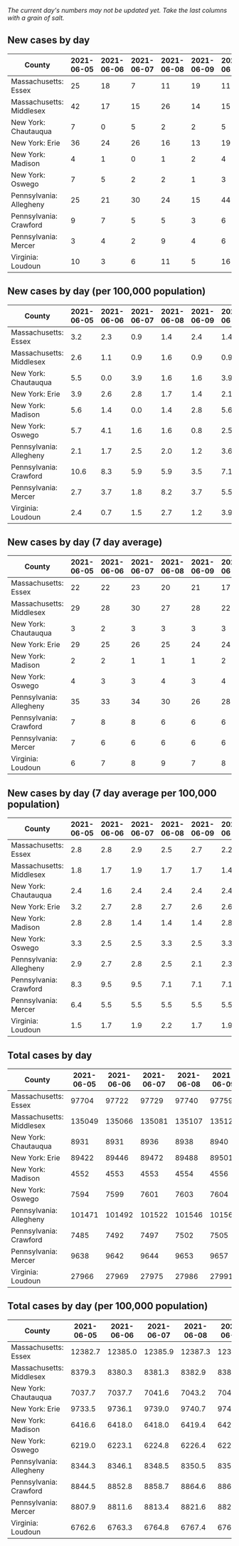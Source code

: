 _The current day's numbers may not be updated yet. Take the last columns with a grain of salt._
## New cases by day

| County | 2021-06-05 | 2021-06-06 | 2021-06-07 | 2021-06-08 | 2021-06-09 | 2021-06-10 | 2021-06-11 |
| --- | --- | --- | --- | --- | --- | --- | --- |
| Massachusetts: Essex | 25 | 18 | 7 | 11 | 19 | 11 |  |
| Massachusetts: Middlesex | 42 | 17 | 15 | 26 | 14 | 15 |  |
| New York: Chautauqua | 7 | 0 | 5 | 2 | 2 | 5 |  |
| New York: Erie | 36 | 24 | 26 | 16 | 13 | 19 |  |
| New York: Madison | 4 | 1 | 0 | 1 | 2 | 4 |  |
| New York: Oswego | 7 | 5 | 2 | 2 | 1 | 3 |  |
| Pennsylvania: Allegheny | 25 | 21 | 30 | 24 | 15 | 44 |  |
| Pennsylvania: Crawford | 9 | 7 | 5 | 5 | 3 | 6 |  |
| Pennsylvania: Mercer | 3 | 4 | 2 | 9 | 4 | 6 |  |
| Virginia: Loudoun | 10 | 3 | 6 | 11 | 5 | 16 |  |

## New cases by day (per 100,000 population)

| County | 2021-06-05 | 2021-06-06 | 2021-06-07 | 2021-06-08 | 2021-06-09 | 2021-06-10 | 2021-06-11 |
| --- | --- | --- | --- | --- | --- | --- | --- |
| Massachusetts: Essex | 3.2 | 2.3 | 0.9 | 1.4 | 2.4 | 1.4 |  |
| Massachusetts: Middlesex | 2.6 | 1.1 | 0.9 | 1.6 | 0.9 | 0.9 |  |
| New York: Chautauqua | 5.5 | 0.0 | 3.9 | 1.6 | 1.6 | 3.9 |  |
| New York: Erie | 3.9 | 2.6 | 2.8 | 1.7 | 1.4 | 2.1 |  |
| New York: Madison | 5.6 | 1.4 | 0.0 | 1.4 | 2.8 | 5.6 |  |
| New York: Oswego | 5.7 | 4.1 | 1.6 | 1.6 | 0.8 | 2.5 |  |
| Pennsylvania: Allegheny | 2.1 | 1.7 | 2.5 | 2.0 | 1.2 | 3.6 |  |
| Pennsylvania: Crawford | 10.6 | 8.3 | 5.9 | 5.9 | 3.5 | 7.1 |  |
| Pennsylvania: Mercer | 2.7 | 3.7 | 1.8 | 8.2 | 3.7 | 5.5 |  |
| Virginia: Loudoun | 2.4 | 0.7 | 1.5 | 2.7 | 1.2 | 3.9 |  |

## New cases by day (7 day average)

| County | 2021-06-05 | 2021-06-06 | 2021-06-07 | 2021-06-08 | 2021-06-09 | 2021-06-10 | 2021-06-11 |
| --- | --- | --- | --- | --- | --- | --- | --- |
| Massachusetts: Essex | 22 | 22 | 23 | 20 | 21 | 17 |  |
| Massachusetts: Middlesex | 29 | 28 | 30 | 27 | 28 | 22 |  |
| New York: Chautauqua | 3 | 2 | 3 | 3 | 3 | 3 |  |
| New York: Erie | 29 | 25 | 26 | 25 | 24 | 24 |  |
| New York: Madison | 2 | 2 | 1 | 1 | 1 | 2 |  |
| New York: Oswego | 4 | 3 | 3 | 4 | 3 | 4 |  |
| Pennsylvania: Allegheny | 35 | 33 | 34 | 30 | 26 | 28 |  |
| Pennsylvania: Crawford | 7 | 8 | 8 | 6 | 6 | 6 |  |
| Pennsylvania: Mercer | 7 | 6 | 6 | 6 | 6 | 6 |  |
| Virginia: Loudoun | 6 | 7 | 8 | 9 | 7 | 8 |  |

## New cases by day (7 day average per 100,000 population)

| County | 2021-06-05 | 2021-06-06 | 2021-06-07 | 2021-06-08 | 2021-06-09 | 2021-06-10 | 2021-06-11 |
| --- | --- | --- | --- | --- | --- | --- | --- |
| Massachusetts: Essex | 2.8 | 2.8 | 2.9 | 2.5 | 2.7 | 2.2 |  |
| Massachusetts: Middlesex | 1.8 | 1.7 | 1.9 | 1.7 | 1.7 | 1.4 |  |
| New York: Chautauqua | 2.4 | 1.6 | 2.4 | 2.4 | 2.4 | 2.4 |  |
| New York: Erie | 3.2 | 2.7 | 2.8 | 2.7 | 2.6 | 2.6 |  |
| New York: Madison | 2.8 | 2.8 | 1.4 | 1.4 | 1.4 | 2.8 |  |
| New York: Oswego | 3.3 | 2.5 | 2.5 | 3.3 | 2.5 | 3.3 |  |
| Pennsylvania: Allegheny | 2.9 | 2.7 | 2.8 | 2.5 | 2.1 | 2.3 |  |
| Pennsylvania: Crawford | 8.3 | 9.5 | 9.5 | 7.1 | 7.1 | 7.1 |  |
| Pennsylvania: Mercer | 6.4 | 5.5 | 5.5 | 5.5 | 5.5 | 5.5 |  |
| Virginia: Loudoun | 1.5 | 1.7 | 1.9 | 2.2 | 1.7 | 1.9 |  |

## Total cases by day

| County | 2021-06-05 | 2021-06-06 | 2021-06-07 | 2021-06-08 | 2021-06-09 | 2021-06-10 | 2021-06-11 |
| --- | --- | --- | --- | --- | --- | --- | --- |
| Massachusetts: Essex | 97704 | 97722 | 97729 | 97740 | 97759 | 97770 |  |
| Massachusetts: Middlesex | 135049 | 135066 | 135081 | 135107 | 135121 | 135136 |  |
| New York: Chautauqua | 8931 | 8931 | 8936 | 8938 | 8940 | 8945 |  |
| New York: Erie | 89422 | 89446 | 89472 | 89488 | 89501 | 89520 |  |
| New York: Madison | 4552 | 4553 | 4553 | 4554 | 4556 | 4560 |  |
| New York: Oswego | 7594 | 7599 | 7601 | 7603 | 7604 | 7607 |  |
| Pennsylvania: Allegheny | 101471 | 101492 | 101522 | 101546 | 101561 | 101605 |  |
| Pennsylvania: Crawford | 7485 | 7492 | 7497 | 7502 | 7505 | 7511 |  |
| Pennsylvania: Mercer | 9638 | 9642 | 9644 | 9653 | 9657 | 9663 |  |
| Virginia: Loudoun | 27966 | 27969 | 27975 | 27986 | 27991 | 28007 |  |

## Total cases by day (per 100,000 population)

| County | 2021-06-05 | 2021-06-06 | 2021-06-07 | 2021-06-08 | 2021-06-09 | 2021-06-10 | 2021-06-11 |
| --- | --- | --- | --- | --- | --- | --- | --- |
| Massachusetts: Essex | 12382.7 | 12385.0 | 12385.9 | 12387.3 | 12389.7 | 12391.1 |  |
| Massachusetts: Middlesex | 8379.3 | 8380.3 | 8381.3 | 8382.9 | 8383.8 | 8384.7 |  |
| New York: Chautauqua | 7037.7 | 7037.7 | 7041.6 | 7043.2 | 7044.8 | 7048.7 |  |
| New York: Erie | 9733.5 | 9736.1 | 9739.0 | 9740.7 | 9742.1 | 9744.2 |  |
| New York: Madison | 6416.6 | 6418.0 | 6418.0 | 6419.4 | 6422.2 | 6427.9 |  |
| New York: Oswego | 6219.0 | 6223.1 | 6224.8 | 6226.4 | 6227.2 | 6229.7 |  |
| Pennsylvania: Allegheny | 8344.3 | 8346.1 | 8348.5 | 8350.5 | 8351.7 | 8355.4 |  |
| Pennsylvania: Crawford | 8844.5 | 8852.8 | 8858.7 | 8864.6 | 8868.1 | 8875.2 |  |
| Pennsylvania: Mercer | 8807.9 | 8811.6 | 8813.4 | 8821.6 | 8825.3 | 8830.8 |  |
| Virginia: Loudoun | 6762.6 | 6763.3 | 6764.8 | 6767.4 | 6768.6 | 6772.5 |  |
